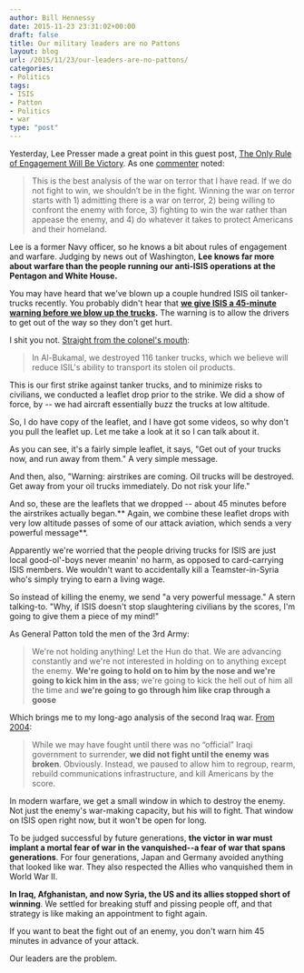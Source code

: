 ```yaml
---
author: Bill Hennessy
date: 2015-11-23 23:31:02+00:00
draft: false
title: Our military leaders are no Pattons
layout: blog
url: /2015/11/23/our-leaders-are-no-pattons/
categories:
- Politics
tags:
- ISIS
- Patton
- Politics
- war
type: "post"
---
```


Yesterday, Lee Presser made a great point in this guest post, [The Only Rule of Engagement Will Be Victory](https://hennessysview.com/2015/11/21/the-only-rule-of-engagement-will-be-victory/). As one [commenter](https://hennessysview.com/2015/11/21/the-only-rule-of-engagement-will-be-victory/#comments) noted:



> This is the best analysis of the war on terror that I have read. If we do not fight to win, we shouldn’t be in the fight. Winning the war on terror starts with 1) admitting there is a war on terror, 2) being willing to confront the enemy with force, 3) fighting to win the war rather than appease the enemy, and 4) do whatever it takes to protect Americans and their homeland.



Lee is a former Navy officer, so he knows a bit about rules of engagement and warfare. Judging by news out of Washington, **Lee knows far more about warfare than the people running our anti-ISIS operations at the Pentagon and White House.**

You may have heard that we've blown up a couple hundred ISIS oil tanker-trucks recently. You probably didn't hear that **[we give ISIS a 45-minute warning before we blow up the trucks](https://www.zerohedge.com/news/2015-11-23/get-out-your-trucks-and-run-away-us-gives-isis-45-minute-warning-oil-tanker-strikes).** The warning is to allow the drivers to get out of the way so they don't get hurt.

I shit you not. [Straight from the colonel's mouth](https://www.defense.gov/News/News-Transcripts/Transcript-View/Article/630393/department-of-defense-press-briefing-by-col-warren-via-dvids-from-baghdad-iraq):



> In Al-Bukamal, we destroyed 116 tanker trucks, which we believe will reduce ISIL's ability to transport its stolen oil products.

This is our first strike against tanker trucks, and to minimize risks to civilians, we conducted a leaflet drop prior to the strike. We did a show of force, by -- we had aircraft essentially buzz the trucks at low altitude.

So, I do have copy of the leaflet, and I have got some videos, so why don't you pull the leaflet up. Let me take a look at it so I can talk about it.

As you can see, it's a fairly simple leaflet, it says, "Get out of your trucks now, and run away from them." A very simple message.

And then, also, "Warning: airstrikes are coming. Oil trucks will be destroyed. Get away from your oil trucks immediately. Do not risk your life."

And so, these are the leaflets that we dropped -- about 45 minutes before the airstrikes actually began.** Again, we combine these leaflet drops with very low altitude passes of some of our attack aviation, which sends a very powerful message**.



Apparently we're worried that the people driving trucks for ISIS are just local good-ol'-boys never meanin' no harm, as opposed to card-carrying ISIS members. We wouldn't want to accidentally kill a Teamster-in-Syria who's simply trying to earn a living wage.

So instead of killing the enemy, we send "a very powerful message." A stern talking-to. "Why, if ISIS doesn't stop slaughtering civilians by the scores, I'm going to give them a piece of my mind!"

As General Patton told the men of the 3rd Army:



> We're not holding anything! Let the Hun do that. We are advancing constantly and we're not interested in holding on to anything except the enemy. **We're going to hold on to him by the nose and we're going to kick him in the ass**; we're going to kick the hell out of him all the time and **we're going to go through him like crap through a goose**



Which brings me to my long-ago analysis of the second Iraq war. [From 2004](https://hennessysview.com/2004/09/22/rules-of-war/):



> While we may have fought until there was no “official” Iraqi government to surrender, **we did not fight until the enemy was broken**. Obviously. Instead, we paused to allow him to regroup, rearm, rebuild communications infrastructure, and kill Americans by the score.



In modern warfare, we get a small window in which to destroy the enemy. Not just the enemy's war-making capacity, but his will to fight. That window on ISIS open right now, but it won't be open for long.

To be judged successful by future generations, **the victor in war must implant a mortal fear of war in the vanquished--a fear of war that spans generations**. For four generations, Japan and Germany avoided anything that looked like war. They also respected the Allies who vanquished them in World War II.

**In Iraq, Afghanistan, and now Syria, the US and its allies stopped short of winning**. We settled for breaking stuff and pissing people off, and that strategy is like making an appointment to fight again.

If you want to beat the fight out of an enemy, you don't warn him 45 minutes in advance of your attack.

Our leaders are the problem.

